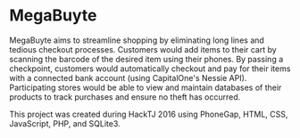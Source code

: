 # MegaBuyte 

MegaBuyte aims to streamline shopping by eliminating long lines and tedious checkout processes. Customers would add items to their
cart by scanning the barcode of the desired item using their phones. By passing a checkpoint, customers would automatically checkout
and pay for their items with a connected bank account (using CapitalOne's Nessie API). Participating stores would be able to
view and maintain databases of their products to track purchases and ensure no theft has occurred. 

This project was created during HackTJ 2016 using PhoneGap, HTML, CSS, JavaScript, PHP, and SQLite3.


